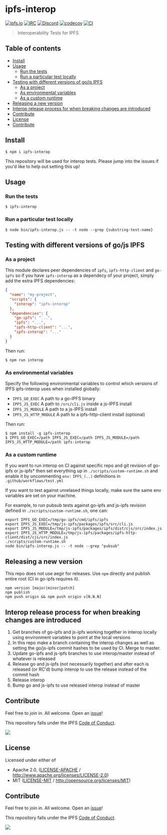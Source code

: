 # ipfs-interop <!-- omit in toc -->

[![ipfs.io](https://img.shields.io/badge/project-IPFS-blue.svg?style=flat-square)](http://ipfs.io)
[![IRC](https://img.shields.io/badge/freenode-%23ipfs-blue.svg?style=flat-square)](http://webchat.freenode.net/?channels=%23ipfs)
[![Discord](https://img.shields.io/discord/806902334369824788?style=flat-square)](https://discord.gg/ipfs)
[![codecov](https://img.shields.io/codecov/c/github/ipfs/interop.svg?style=flat-square)](https://codecov.io/gh/ipfs/interop)
[![CI](https://img.shields.io/github/workflow/status/ipfs/interop/test%20&%20maybe%20release/master?style=flat-square)](https://github.com/ipfs/interop/actions/workflows/js-test-and-release.yml)

> Interoperability Tests for IPFS

## Table of contents <!-- omit in toc -->

- [Install](#install)
- [Usage](#usage)
  - [Run the tests](#run-the-tests)
  - [Run a particular test locally](#run-a-particular-test-locally)
- [Testing with different versions of go/js IPFS](#testing-with-different-versions-of-gojs-ipfs)
  - [As a project](#as-a-project)
  - [As environmental variables](#as-environmental-variables)
  - [As a custom runtime](#as-a-custom-runtime)
- [Releasing a new version](#releasing-a-new-version)
- [Interop release process for when breaking changes are introduced](#interop-release-process-for-when-breaking-changes-are-introduced)
- [Contribute](#contribute)
- [License](#license)
- [Contribute](#contribute-1)

## Install

```console
$ npm i ipfs-interop
```

This repository will be used for interop tests. Please jump into the issues if you'd like to help out setting this up!

## Usage

### Run the tests

```console
$ ipfs-interop
```

### Run a particular test locally

```console
$ node bin/ipfs-interop.js -- -t node --grep {substring-test-name}
```

## Testing with different versions of go/js IPFS

### As a project

This module declares peer dependencies of `ipfs`, `ipfs-http-client` and `go-ipfs` so if you have `ipfs-interop` as a dependecy of your project, simply add the extra IPFS dependencies:

```json
{
  "name": "my-project",
  "scripts": {
    "interop": "ipfs-interop"
  },
  "dependencies": {
    "go-ipfs": "...",
    "ipfs": "...",
    "ipfs-http-client": "...",
    "ipfs-interop": "..."
  }
}
```

Then run:

```console
$ npm run interop
```

### As environmental variables

Specify the following environmental variables to control which versions of IPFS ipfs-interop uses when installed globally:

- `IPFS_GO_EXEC` A path to a go-IPFS binary
- `IPFS_JS_EXEC` A path to `/src/cli.js` inside a js-IPFS install
- `IPFS_JS_MODULE` A path to a js-IPFS install
- `IPFS_JS_HTTP_MODULE` A path to a ipfs-http-client install (optional)

Then run:

```console
$ npm install -g ipfs-interop
$ IPFS_GO_EXEC=/path IPFS_JS_EXEC=/path IPFS_JS_MODULE=/path IPFS_JS_HTTP_MODULE=/path ipfs-interop
```

### As a custom runtime

If you want to run interop on CI against specific repo and git revision of
go-ipfs or js-ipfs\* then set everything up in `./scripts/custom-runtime.sh`
and enable it by uncommenting `env:` `IPFS_(..)` definitions in `.github/workflows/test.yml`

If you want to test against unrelased things locally, make sure the same env
variables are set on your machine.

For example, to run pubsub tests against go-ipfs and js-ipfs revision defined
in `./scripts/custom-runtime.sh`, one can:

    export IPFS_GO_EXEC=/tmp/go-ipfs/cmd/ipfs/ipfs
    export IPFS_JS_EXEC=/tmp/js-ipfs/packages/ipfs/src/cli.js
    export IPFS_JS_MODULE=/tmp/js-ipfs/packages/ipfs/dist/cjs/src/index.js
    export IPFS_JS_HTTP_MODULE=/tmp/js-ipfs/packages/ipfs-http-client/dist/cjs/src/index.js
    ./scripts/custom-runtime.sh
    node bin/ipfs-interop.js -- -t node --grep "pubsub"

## Releasing a new version

This repo does not use aegir for releases.
Use `npm` directly  and publish entire root (CI in go-ipfs requires it).

    npm version [major|minor|patch]
    npm publish
    npm push origin && npm push origin v[N.N.N]

## Interop release process for when breaking changes are introduced

1. Get branches of go-ipfs and js-ipfs working together in interop locally using environment variables to point at the local versions
2. In this repo make a branch containing the interop changes as well as setting the go/js-ipfs commit hashes to be used by CI. Merge to master.
3. Update go-ipfs and js-ipfs branches to use interop/master instead of whatever is released
4. Release go and js-ipfs (not necessarily together) and after each is released (or RC'd) bump interop to use the release instead of the commit hash
5. Release interop
6. Bump go and js-ipfs to use released interop instead of master

## Contribute

Feel free to join in. All welcome. Open an [issue](https://github.com/ipfs/ipfs-interop/issues)!

This repository falls under the IPFS [Code of Conduct](https://github.com/ipfs/community/blob/master/code-of-conduct.md).

[![](https://cdn.rawgit.com/jbenet/contribute-ipfs-gif/master/img/contribute.gif)](https://github.com/ipfs/community/blob/master/CONTRIBUTING.md)

## License

Licensed under either of

- Apache 2.0, ([LICENSE-APACHE](LICENSE-APACHE) / <http://www.apache.org/licenses/LICENSE-2.0>)
- MIT ([LICENSE-MIT](LICENSE-MIT) / <http://opensource.org/licenses/MIT>)

## Contribute

Feel free to join in. All welcome. Open an [issue](https://github.com/ipfs/js-ipfs-unixfs-importer/issues)!

This repository falls under the IPFS [Code of Conduct](https://github.com/ipfs/community/blob/master/code-of-conduct.md).

[![](https://cdn.rawgit.com/jbenet/contribute-ipfs-gif/master/img/contribute.gif)](https://github.com/ipfs/community/blob/master/CONTRIBUTING.md)
